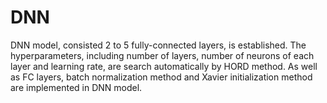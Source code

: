 # DNN

DNN model, consisted 2 to 5 fully-connected layers, is established. The hyperparameters, including number of layers, number of neurons of each layer and learning rate, are search automatically by HORD method. As well as FC layers, batch normalization method and Xavier initialization method are implemented in DNN model. 
